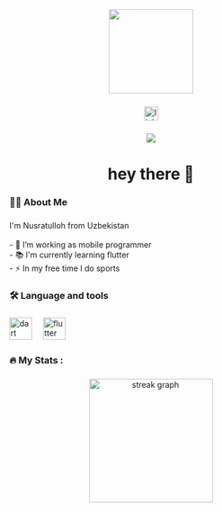 <div align="center">
  <img height="150" src="https://img.freepik.com/premium-photo/transparent-png-available-programmer-coder-working-computer-beard-handsome-man-programmer_870512-2353.jpg"  />
</div>

###

<div align="center">
  <img src="https://img.shields.io/static/v1?message=LinkedIn&logo=linkedin&label=&color=0077B5&logoColor=white&labelColor=&style=for-the-badge" height="25" alt="linkedin logo"  />
</div>

###

<div align="center">
  <img src="https://visitor-badge.laobi.icu/badge?page_id=nusratullohflutter.nusratullohflutter&"  />
</div>

###

<h1 align="center">hey there 👋</h1>

###

<h3 align="left">👩‍💻  About Me</h3>

###

<p align="left">I'm Nusratulloh from Uzbekistan<br><br>- 🔭 I’m working as mobile programmer<br>- 📚 I'm currently learning flutter<br>- ⚡ In my free time I do sports</p>

###

<h3 align="left">🛠 Language and tools</h3>

###

<div align="left">
  <img src="https://cdn.jsdelivr.net/gh/devicons/devicon/icons/dart/dart-original.svg" height="40" alt="dart logo"  />
  <img width="12" />
  <img src="https://cdn.jsdelivr.net/gh/devicons/devicon/icons/flutter/flutter-original.svg" height="40" alt="flutter logo"  />
</div>

###

<h3 align="left">🔥   My Stats :</h3>

###

<div align="center">
  <img src="https://streak-stats.demolab.com?user=nusratullohflutter&locale=en&mode=daily&theme=dark&hide_border=false&border_radius=5&order=3" height="220" alt="streak graph"  />
</div>

###
